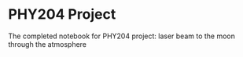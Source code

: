 # PHY204 Project
The completed notebook for PHY204 project: laser beam to the moon through the atmosphere
